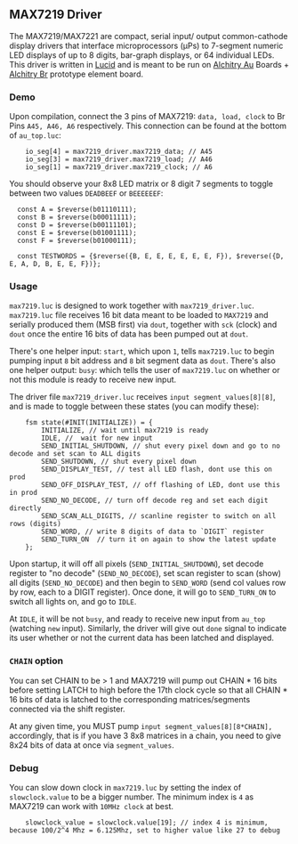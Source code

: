 ## MAX7219 Driver

The MAX7219/MAX7221 are compact, serial input/ output common-cathode display drivers that interface microprocessors (μPs) to 7-segment numeric LED displays of up to 8 digits, bar-graph displays, or 64 individual LEDs. This driver is written in [Lucid](https://alchitry.com/lucid) and is meant to be run on [Alchitry Au](https://www.sparkfun.com/products/16527) Boards + [Alchitry Br](https://www.sparkfun.com/products/16524) prototype element board.

### Demo

Upon compilation, connect the 3 pins of MAX7219: `data, load, clock` to Br Pins `A45, A46, A6` respectively. This connection can be found at the bottom of `au_top.luc`:

```
    io_seg[4] = max7219_driver.max7219_data; // A45
    io_seg[3] = max7219_driver.max7219_load; // A46
    io_seg[1] = max7219_driver.max7219_clock; // A6
```

You should observe your 8x8 LED matrix or 8 digit 7 segments to toggle between two values `DEADBEEF` or `BEEEEEEF`:

```
  const A = $reverse(b01110111);
  const B = $reverse(b00011111);
  const D = $reverse(b00111101);
  const E = $reverse(b01001111);
  const F = $reverse(b01000111);

  const TESTWORDS = {$reverse({B, E, E, E, E, E, E, F}), $reverse({D, E, A, D, B, E, E, F})};
```

### Usage

`max7219.luc` is designed to work together with `max7219_driver.luc`. `max7219.luc` file receives 16 bit data meant to be loaded to `MAX7219` and serially produced them (MSB first) via `dout`, together with `sck` (clock) and `dout` once the entire 16 bits of data has been pumped out at `dout`.

There's one helper input: `start`, which upon `1`, tells `max7219.luc` to begin pumping input `8` bit address and `8` bit segment data as `dout`.
There's also one helper output: `busy`: which tells the user of `max7219.luc` on whether or not this module is ready to receive new input.

The driver file `max7219_driver.luc` receives `input segment_values[8][8]`, and is made to toggle between these states (you can modify these):

```
    fsm state(#INIT(INITIALIZE)) = {
        INITIALIZE, // wait until max7219 is ready
        IDLE, //  wait for new input
        SEND_INITIAL_SHUTDOWN, // shut every pixel down and go to no decode and set scan to ALL digits
        SEND_SHUTDOWN, // shut every pixel down
        SEND_DISPLAY_TEST, // test all LED flash, dont use this on prod
        SEND_OFF_DISPLAY_TEST, // off flashing of LED, dont use this in prod
        SEND_NO_DECODE, // turn off decode reg and set each digit directly
        SEND_SCAN_ALL_DIGITS, // scanline register to switch on all rows (digits)
        SEND_WORD, // write 8 digits of data to `DIGIT` register
        SEND_TURN_ON  // turn it on again to show the latest update
    };
```

Upon startup, it will off all pixels (`SEND_INITIAL_SHUTDOWN`), set decode register to "no decode" (`SEND_NO_DECODE`), set scan register to scan (show) all digits (`SEND_NO_DECODE`) and then begin to `SEND_WORD` (send col values row by row, each to a DIGIT register). Once done, it will go to `SEND_TURN_ON` to switch all lights on, and go to `IDLE`.

At `IDLE`, it will be not `busy`, and ready to receive new input from `au_top` (watching `new` input). Similarly, the driver will give out `done` signal to indicate its user whether or not the current data has been latched and displayed.

### `CHAIN` option
You can set CHAIN to be > 1 and MAX7219 will pump out CHAIN * 16 bits before setting LATCH to high before the 17th clock cycle so that all CHAIN * 16 bits of data is latched to the corresponding matrices/segments connected via the shift register.

At any given time, you MUST pump `input segment_values[8][8*CHAIN],` accordingly, that is if you have 3 8x8 matrices in a chain, you need to give 8x24 bits of data at once via `segment_values`. 

### Debug

You can slow down clock in `max7219.luc` by setting the index of `slowclock.value` to be a bigger number. The minimum index is `4` as MAX7219 can work with `10MHz clock` at best.

```
    slowclock_value = slowclock.value[19]; // index 4 is minimum, because 100/2^4 Mhz = 6.125Mhz, set to higher value like 27 to debug
```

